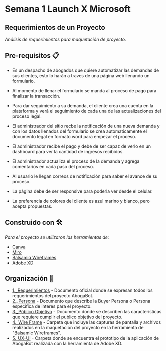 # Semana 1 Launch X Microsoft

## Requerimientos de un Proyecto

_Análisis de requerimientos para maquetación de proyecto._


## Pre-requisitos 📋

* Es un despacho de abogados que quiere automatizar las demandas de sus clientes, esto lo harán a traves de una página web llenando un formulario.

* Al momento de llenar el formulario se manda al proceso de pago para finalizar la transacción.

* Para dar seguimiento a su demanda, el cliente crea una cuenta en la plataforma y verá el seguimiento de cada una de las actualizaciones del proceso legal.

* El administrador del sitio recbe la notificación de una nueva demanda y con los datos llenados del formulario se crea automaticamente el documento legal en formato word para empezar el proceso.

* El administrador recibe el pago y debe de ser capaz de verlo en un dashboard para ver la cantidad de ingresos recibidos.

* El administrador actualiza el proceso de la demanda y agrega comentarios en cada paso del proceso.

* Al usuario le llegan correos de notificación para saber el avance de su proceso.

* La página debe de ser responsive para poderla ver desde el celular.

* La preferencia de colores del cliente es azul marino y blanco, pero acepta propuestas.


## Construido con 🛠️

_Para el proyecto se utilizaron las herramientas de:_
* [Canva](https://www.canva.com/)
* [Miro](https://miro.com/)
* [Balsamiq Wireframes](https://balsamiq.com/)
* [Adobe XD](https://www.adobe.com/mx/products/xd.html)


## Organización 📌

* [1._Requerimientos](https://github.com/angelgoro14/Front_End_LaunchX/blob/main/Semana_1/1._Requerimientos.doc) - Documento oficial donde se expresan todos los requerimientos del proyecto AbogaBot.
* [2._Persona](https://github.com/angelgoro14/Front_End_LaunchX/blob/main/Semana_1/2.-persona.docx) - Documento que describe la Buyer Persona o Persona específica de interes para el proyecto. 
* [3._Público Objetivo](https://github.com/angelgoro14/Front_End_LaunchX/blob/main/Semana_1/3._%20Publico_Objetivo.docx) - Documento donde se describen las características que requiere cumplir el publico objetivo del proyecto.
* [4._Wire Frame](https://github.com/angelgoro14/Front_End_LaunchX/tree/main/Semana_1/4._%20WireFrame) - Carpeta que incluye las capturas de pantalla y archivos realizados en la maquetación del proyecto en la herramienta de "Balsamic Wireframes". 
* [5._UX-UI](https://github.com/angelgoro14/Front_End_LaunchX/tree/main/Semana_1/5._%20UX-UI) - Carpeta donde se encuentra el prototipo de la aplicación de AbogaBot realizada con la herramienta de Adobe XD.
